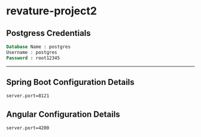 # revature-project2
## Postgress Credentials
```sql
Database Name : postgres
Username : postgres
Password : root12345
```
<hr>

## Spring Boot Configuration Details
```
server.port=8121
```
## Angular Configuration Details
```
server.port=4200
```